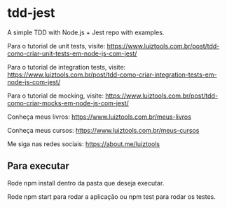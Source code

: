 # tdd-jest
A simple TDD with Node.js + Jest repo with examples.

Para o tutorial de unit tests, visite: https://www.luiztools.com.br/post/tdd-como-criar-unit-tests-em-node-js-com-jest/

Para o tutorial de integration tests, visite: https://www.luiztools.com.br/post/tdd-como-criar-integration-tests-em-node-js-com-jest/

Para o tutorial de mocking, visite: https://www.luiztools.com.br/post/tdd-como-criar-mocks-em-node-js-com-jest/

Conheça meus livros: https://www.luiztools.com.br/meus-livros

Conheça meus cursos: https://www.luiztools.com.br/meus-cursos

Me siga nas redes sociais: https://about.me/luiztools

## Para executar

Rode npm install dentro da pasta que deseja executar.

Rode npm start para rodar a aplicação ou npm test para rodar os testes.